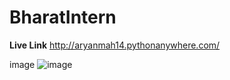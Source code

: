 # BharatIntern
**Live Link**
http://aryanmah14.pythonanywhere.com/

image 
![image](https://github.com/aryanmaheshwari1420/BharatIntern/assets/98485902/34c41710-7b0b-4278-bb4f-ad55a18ba988)


